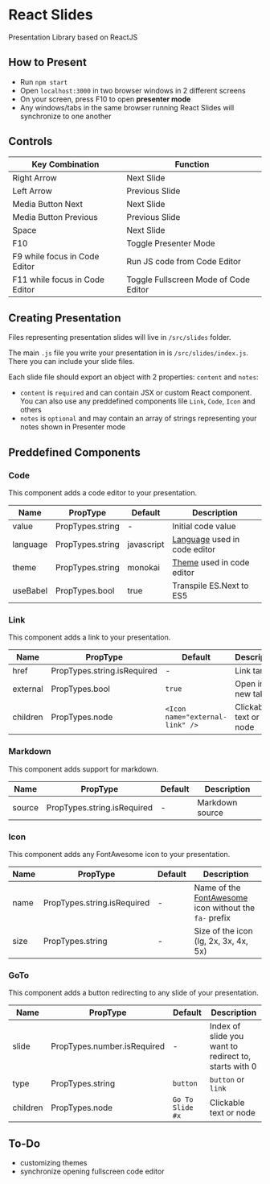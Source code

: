 # React Slides
Presentation Library based on ReactJS

## How to Present
- Run `npm start`
- Open `localhost:3000` in two browser windows in 2 different screens
- On your screen, press F10 to open **presenter mode**
- Any windows/tabs in the same browser running React Slides will synchronize to one another

## Controls
|Key Combination|Function|
|---|---|
|Right Arrow|Next Slide|
|Left Arrow|Previous Slide|
|Media Button Next|Next Slide|
|Media Button Previous|Previous Slide|
|Space|Next Slide|
|F10|Toggle Presenter Mode|
|F9 while focus in Code Editor|Run JS code from Code Editor|
|F11 while focus in Code Editor|Toggle Fullscreen Mode of Code Editor|

## Creating Presentation
Files representing presentation slides will live in `/src/slides` folder.

The main `.js` file you write your presentation in is `/src/slides/index.js`. There you can include your slide files.

Each slide file should export an object with 2 properties: `content` and `notes`: 
- `content` is `required` and can contain JSX or custom React component. You can also use any preddefined components lile `Link`, `Code`, `Icon` and others
- `notes` is `optional` and may contain an array of strings representing your notes shown in Presenter mode

## Preddefined Components
### Code
This component adds a code editor to your presentation.

|Name|PropType|Default|Description|
|---|---|---|---|
| value | PropTypes.string | - | Initial code value |
| language | PropTypes.string | javascript | [Language](https://codemirror.net/mode/index.html) used in code editor |
| theme | PropTypes.string | monokai | [Theme](https://codemirror.net/theme/) used in code editor |
| useBabel | PropTypes.bool | true | Transpile ES.Next to ES5  |

### Link
This component adds a link to your presentation.

|Name|PropType|Default|Description|
|---|---|---|---|
| href | PropTypes.string.isRequired | - | Link target |
| external | PropTypes.bool | `true` | Open in new tab |
| children | PropTypes.node | `<Icon name="external-link" />` | Clickable text or node |

### Markdown
This component adds support for markdown.

|Name|PropType|Default|Description|
|---|---|---|---|
| source | PropTypes.string.isRequired | - | Markdown source |

### Icon
This component adds any FontAwesome icon to your presentation.

|Name|PropType|Default|Description|
|---|---|---|---|
| name | PropTypes.string.isRequired | - | Name of the [FontAwesome](https://fortawesome.github.io/Font-Awesome/icons/) icon without the `fa-` prefix |
| size | PropTypes.string | - | Size of the icon (lg, 2x, 3x, 4x, 5x) |

### GoTo
This component adds a button redirecting to any slide of your presentation.

|Name|PropType|Default|Description|
|---|---|---|---|
| slide | PropTypes.number.isRequired | - | Index of slide you want to redirect to, starts with 0 |
| type | PropTypes.string | `button` | `button` or `link` |
| children | PropTypes.node | `Go To Slide #x` | Clickable text or node |

## To-Do
- customizing themes
- synchronize opening fullscreen code editor
